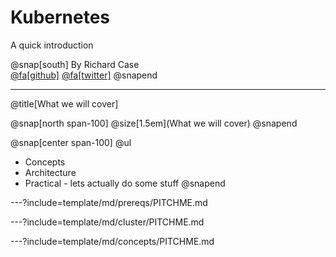 # Kubernetes

A quick introduction

@snap[south]
By
Richard Case
<br>
[@fa[github]](https://github.com/richardcase)
[@fa[twitter]](https://twitter.com/richmcase)
@snapend

---
@title[What we will cover]

@snap[north span-100]
@size[1.5em](What we will cover)
@snapend

@snap[center span-100]
@ul
- Concepts
- Architecture
- Practical - lets actually do some stuff
@snapend


---?include=template/md/prereqs/PITCHME.md

---?include=template/md/cluster/PITCHME.md

---?include=template/md/concepts/PITCHME.md

